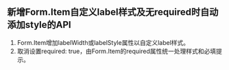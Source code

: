 ## 新增Form.Item自定义label样式及无required时自动添加style的API

1. Form.Item增加labelWidth或labelStyle属性以自定义label样式。
2. 取消设置required: true，由Form.Item的required属性统一处理样式和必填提示。
